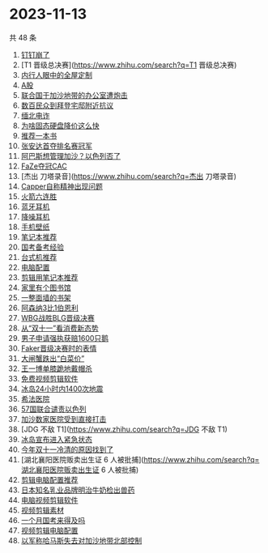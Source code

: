 # 2023-11-13

共 48 条

<!-- BEGIN -->
<!-- 最后更新时间 Mon Nov 13 2023 18:12:26 GMT+0800 (China Standard Time) -->

1. [钉钉崩了](https://www.zhihu.com/search?q=钉钉崩了)
1. [T1 晋级总决赛](https://www.zhihu.com/search?q=T1 晋级总决赛)
1. [内行人眼中的全屋定制](https://www.zhihu.com/search?q=内行人眼中的全屋定制)
1. [A股](https://www.zhihu.com/search?q=A股)
1. [联合国于加沙地带的办公室遭炮击](https://www.zhihu.com/search?q=联合国于加沙地带的办公室遭炮击)
1. [数百民众到拜登宅邸附近抗议](https://www.zhihu.com/search?q=数百民众到拜登宅邸附近抗议)
1. [缅北电诈](https://www.zhihu.com/search?q=缅北电诈)
1. [为啥固态硬盘降价这么快](https://www.zhihu.com/search?q=为啥固态硬盘降价这么快)
1. [推荐一本书](https://www.zhihu.com/search?q=推荐一本书)
1. [张安达首夺排名赛冠军](https://www.zhihu.com/search?q=张安达首夺排名赛冠军)
1. [阿巴斯想管理加沙？以色列否了](https://www.zhihu.com/search?q=阿巴斯想管理加沙？以色列否了)
1. [FaZe夺冠CAC](https://www.zhihu.com/search?q=FaZe夺冠CAC)
1. [杰出 刀塔录音](https://www.zhihu.com/search?q=杰出 刀塔录音)
1. [Capper自称精神出现问题](https://www.zhihu.com/search?q=Capper自称精神出现问题)
1. [火箭六连胜](https://www.zhihu.com/search?q=火箭六连胜)
1. [蓝牙耳机](https://www.zhihu.com/search?q=蓝牙耳机)
1. [降噪耳机](https://www.zhihu.com/search?q=降噪耳机)
1. [手机壁纸](https://www.zhihu.com/search?q=手机壁纸)
1. [笔记本推荐](https://www.zhihu.com/search?q=笔记本推荐)
1. [国考备考经验](https://www.zhihu.com/search?q=国考备考经验)
1. [台式机推荐](https://www.zhihu.com/search?q=台式机推荐)
1. [电脑配置](https://www.zhihu.com/search?q=电脑配置)
1. [剪辑用笔记本推荐](https://www.zhihu.com/search?q=剪辑用笔记本推荐)
1. [家里有个图书馆](https://www.zhihu.com/search?q=家里有个图书馆)
1. [一整面墙的书架](https://www.zhihu.com/search?q=一整面墙的书架)
1. [阿森纳3比1伯恩利](https://www.zhihu.com/search?q=阿森纳3比1伯恩利)
1. [WBG战胜BLG晋级决赛](https://www.zhihu.com/search?q=WBG战胜BLG晋级决赛)
1. [从“双十一”看消费新态势](https://www.zhihu.com/search?q=从“双十一”看消费新态势)
1. [男子申请强执获赔1600只鹅](https://www.zhihu.com/search?q=男子申请强执获赔1600只鹅)
1. [Faker晋级决赛时的表情](https://www.zhihu.com/search?q=Faker晋级决赛时的表情)
1. [大闸蟹跌出“白菜价”](https://www.zhihu.com/search?q=大闸蟹跌出“白菜价”)
1. [王一博单膝跪地戴帽杀](https://www.zhihu.com/search?q=王一博单膝跪地戴帽杀)
1. [免费视频剪辑软件](https://www.zhihu.com/search?q=免费视频剪辑软件)
1. [冰岛24小时内1400次地震](https://www.zhihu.com/search?q=冰岛24小时内1400次地震)
1. [希法医院](https://www.zhihu.com/search?q=希法医院)
1. [57国联合谴责以色列](https://www.zhihu.com/search?q=57国联合谴责以色列)
1. [加沙数家医院受到直接打击](https://www.zhihu.com/search?q=加沙数家医院受到直接打击)
1. [JDG 不敌 T1](https://www.zhihu.com/search?q=JDG 不敌 T1)
1. [冰岛宣布进入紧急状态](https://www.zhihu.com/search?q=冰岛宣布进入紧急状态)
1. [今年双十一冷清的原因找到了](https://www.zhihu.com/search?q=今年双十一冷清的原因找到了)
1. [湖北襄阳医院贩卖出生证 6
   人被批捕](https://www.zhihu.com/search?q=湖北襄阳医院贩卖出生证 6 人被批捕)
1. [剪辑电脑配置推荐](https://www.zhihu.com/search?q=剪辑电脑配置推荐)
1. [日本知名乳业品牌明治牛奶检出兽药](https://www.zhihu.com/search?q=日本知名乳业品牌明治牛奶检出兽药)
1. [电脑视频剪辑软件](https://www.zhihu.com/search?q=电脑视频剪辑软件)
1. [视频剪辑素材](https://www.zhihu.com/search?q=视频剪辑素材)
1. [一个月国考来得及吗](https://www.zhihu.com/search?q=一个月国考来得及吗)
1. [视频剪辑电脑配置](https://www.zhihu.com/search?q=视频剪辑电脑配置)
1. [以军称哈马斯失去对加沙地带北部控制](https://www.zhihu.com/search?q=以军称哈马斯失去对加沙地带北部控制)

<!-- END -->
